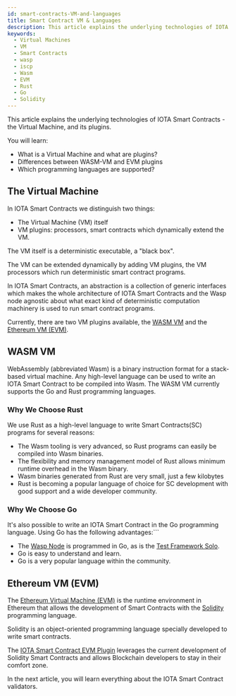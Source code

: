 ```yaml
---
id: smart-contracts-VM-and-languages
title: Smart Contract VM & Languages
description: This article explains the underlying technologies of IOTA Smart Contracts - the Virtual Machine, and its plugins.
keywords:
  - Virtual Machines
  - VM
  - Smart Contracts
  - wasp
  - iscp
  - Wasm
  - EVM
  - Rust
  - Go
  - Solidity
---
```


This article explains the underlying technologies of IOTA Smart Contracts - the Virtual Machine, and its plugins.

You will learn:

- What is a Virtual Machine and what are plugins?
- Differences between WASM-VM and EVM plugins
- Which programming languages are supported?

## The Virtual Machine

In IOTA Smart Contracts we distinguish two things:

- The Virtual Machine (VM) itself
- VM plugins: processors, smart contracts which dynamically extend the VM.

The VM itself is a deterministic executable, a "black box".

The VM can be extended dynamically by adding VM plugins, the VM processors which run deterministic smart contract programs.

In IOTA Smart Contracts, an abstraction is a collection of generic interfaces which makes the whole architecture of IOTA Smart Contracts and the Wasp node agnostic about what exact kind of deterministic computation machinery is used to run smart contract programs.

Currently, there are two VM plugins available, the [WASM VM](#wasm-vm) and the [Ethereum VM (EVM)](#ethereum-vm-evm).

## WASM VM

WebAssembly (abbreviated Wasm) is a binary instruction format for a stack-based virtual machine. Any high-level language can be used to write an IOTA Smart Contract to be compiled into Wasm. The WASM VM currently supports the Go and Rust programming languages.

### Why We Choose Rust

We use Rust as a high-level language to write Smart Contracts(SC) programs for several reasons:

- The Wasm tooling is very advanced, so Rust programs can easily be compiled into Wasm binaries.
- The flexibility and memory management model of Rust allows minimum runtime overhead in the Wasm binary.
- Wasm binaries generated from Rust are very small, just a few kilobytes
- Rust is becoming a popular language of choice for SC development with good support and a wide developer community.

### Why We Choose Go

It's also possible to write an IOTA Smart Contract in the Go programming language. Using Go has the following advantages:```

- The [Wasp Node](https://wiki.iota.org/wasp/overview) is programmed in Go, as is the [Test Framework Solo]([https://wiki.iota.org/wasp/guide/solo/what-is-solo/]).
- Go is easy to understand and learn.
- Go is a very popular language within the community.

## Ethereum VM (EVM)

The [Ethereum Virtual Machine (EVM)](https://ethereum.org/en/developers/docs/evm/) is the runtime environment in Ethereum that allows the development of Smart Contracts with the [Solidity](https://docs.soliditylang.org/en/v0.8.9/) programming language.

Solidity is an object-oriented programming language specially developed to write smart contracts.

The [IOTA Smart Contract EVM Plugin](https://wiki.iota.org/wasp/guide/evm/introduction/) leverages the current development of Solidity Smart Contracts and allows Blockchain developers to stay in their comfort zone.

In the next article, you will learn everything about the IOTA Smart Contract validators.
